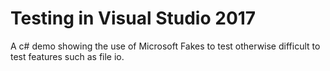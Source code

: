 # Testing in Visual Studio 2017 
A c# demo showing the use of Microsoft Fakes to test otherwise difficult to test features such as file io.
